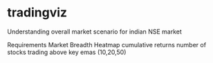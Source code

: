 # tradingviz
Understanding overall market scenario for indian NSE market

Requirements
Market Breadth
Heatmap
cumulative returns
number of stocks trading above key emas (10,20,50)

